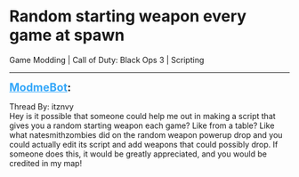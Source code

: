 # Random starting weapon every game at spawn
Game Modding | Call of Duty: Black Ops 3 | Scripting

---
<strong style="font-size: 1.4em;"><span style="text-decoration: underline;text-decoration-color: #34a7f9;"><span style="color:#34a7f9;">ModmeBot</span></span>:</strong>

<p>Thread By: itznvy<br />Hey is it possible that someone could help me out in making a script that gives you a random starting weapon each game? Like from a table? Like what natesmithzombies did on the random weapon powerup drop and you could actually edit its script and add weapons that could possibly drop. If someone does this, it would be greatly appreciated, and you would be credited in my map!</p>
